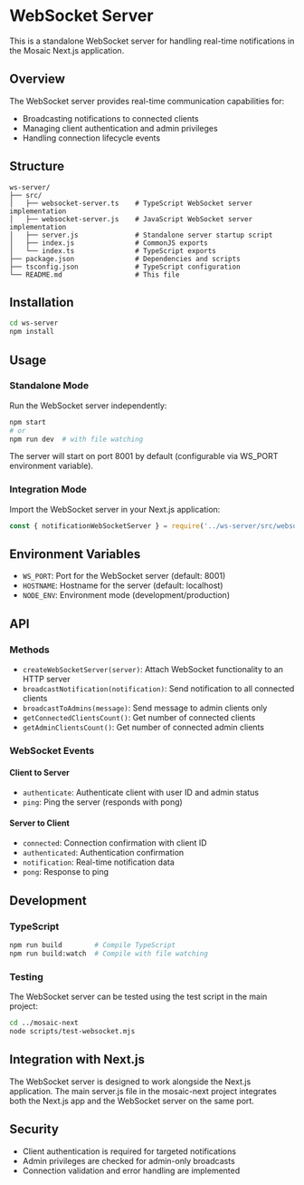 # WebSocket Server

This is a standalone WebSocket server for handling real-time notifications in the Mosaic Next.js application.

## Overview

The WebSocket server provides real-time communication capabilities for:
- Broadcasting notifications to connected clients
- Managing client authentication and admin privileges
- Handling connection lifecycle events

## Structure

```
ws-server/
├── src/
│   ├── websocket-server.ts    # TypeScript WebSocket server implementation
│   ├── websocket-server.js    # JavaScript WebSocket server implementation
│   ├── server.js              # Standalone server startup script
│   ├── index.js               # CommonJS exports
│   └── index.ts               # TypeScript exports
├── package.json               # Dependencies and scripts
├── tsconfig.json              # TypeScript configuration
└── README.md                  # This file
```

## Installation

```bash
cd ws-server
npm install
```

## Usage

### Standalone Mode

Run the WebSocket server independently:

```bash
npm start
# or
npm run dev  # with file watching
```

The server will start on port 8001 by default (configurable via WS_PORT environment variable).

### Integration Mode

Import the WebSocket server in your Next.js application:

```javascript
const { notificationWebSocketServer } = require('../ws-server/src/websocket-server.js');
```

## Environment Variables

- `WS_PORT`: Port for the WebSocket server (default: 8001)
- `HOSTNAME`: Hostname for the server (default: localhost)
- `NODE_ENV`: Environment mode (development/production)

## API

### Methods

- `createWebSocketServer(server)`: Attach WebSocket functionality to an HTTP server
- `broadcastNotification(notification)`: Send notification to all connected clients
- `broadcastToAdmins(message)`: Send message to admin clients only
- `getConnectedClientsCount()`: Get number of connected clients
- `getAdminClientsCount()`: Get number of connected admin clients

### WebSocket Events

#### Client to Server
- `authenticate`: Authenticate client with user ID and admin status
- `ping`: Ping the server (responds with pong)

#### Server to Client
- `connected`: Connection confirmation with client ID
- `authenticated`: Authentication confirmation
- `notification`: Real-time notification data
- `pong`: Response to ping

## Development

### TypeScript

```bash
npm run build        # Compile TypeScript
npm run build:watch  # Compile with file watching
```

### Testing

The WebSocket server can be tested using the test script in the main project:

```bash
cd ../mosaic-next
node scripts/test-websocket.mjs
```

## Integration with Next.js

The WebSocket server is designed to work alongside the Next.js application. The main server.js file in the mosaic-next project integrates both the Next.js app and the WebSocket server on the same port.

## Security

- Client authentication is required for targeted notifications
- Admin privileges are checked for admin-only broadcasts
- Connection validation and error handling are implemented
